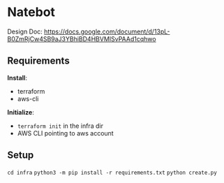 # Natebot
Design Doc: https://docs.google.com/document/d/13pL-B0ZmRjCw4SB9aJ3YBhiBD4HBVMISvPAAd1cqhwo

## Requirements
**Install**:
* terraform
* aws-cli

**Initialize**:
* `terraform init` in the infra dir
* AWS CLI pointing to aws account

## Setup
`cd infra`
`python3 -m pip install -r requirements.txt`
`python create.py`
